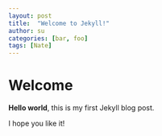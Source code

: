 ```yaml
---
layout: post
title:  "Welcome to Jekyll!"
author: su
categories: [bar, foo]
tags: [Nate]
---
```


# Welcome

**Hello world**, this is my first Jekyll blog post.

I hope you like it!
